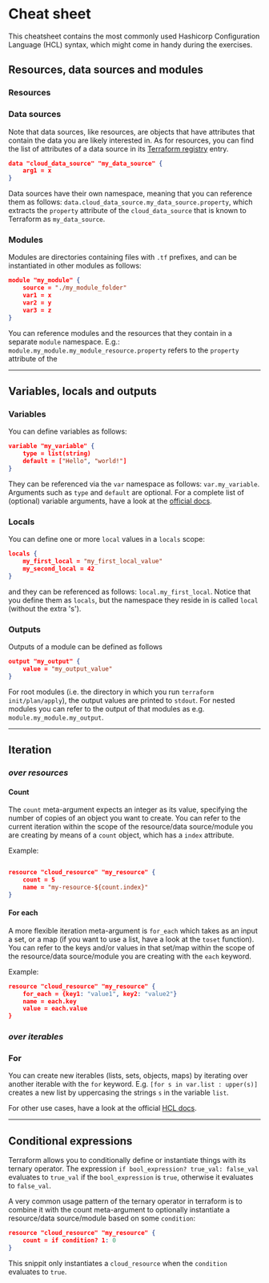 # Cheat sheet

This cheatsheet contains the most commonly used Hashicorp Configuration Language (HCL) syntax, which might come in handy during the exercises.

## Resources, data sources and modules

### Resources

### Data sources 
Note that data sources, like resources, are objects that have attributes that contain the data you are likely interested in. As for resources, you can find the list of attributes of a data source in its [Terraform registry](https://registry.terraform.io/) entry. 

```json
data "cloud_data_source" "my_data_source" {
    arg1 = x
}
```

Data sources have their own namespace, meaning that you can reference them as follows: `data.cloud_data_source.my_data_source.property`, which extracts the `property` attribute of the `cloud_data_source` that is known to Terraform as `my_data_source`. 

### Modules

Modules are directories containing files with `.tf` prefixes, and can be instantiated in other modules as follows: 

```json
module "my_module" {
    source = "./my_module_folder"
    var1 = x
    var2 = y
    var3 = z
}
```
You can reference modules and the resources that they contain in a separate `module` namespace. E.g.: `module.my_module.my_module_resource.property` refers to the `property` attribute of the 

---
## Variables, locals and outputs

### Variables

You can define variables as follows: 
```json
variable "my_variable" {
    type = list(string)
    default = ["Hello", "world!"]
}
```
They can be referenced via the `var` namespace as follows: `var.my_variable`. Arguments such as `type` and `default` are optional. For a complete list of (optional) variable arguments, have a look at the [official docs](https://www.terraform.io/docs/language/values/variables.html).  

### Locals

You can define one or more `local` values in a `locals` scope:

```json
locals {
    my_first_local = "my_first_local_value"
    my_second_local = 42
}
```

and they can be referenced as follows: `local.my_first_local`. Notice that you define them as `locals`, but the namespace they reside in is called `local` (without the extra 's').


### Outputs

Outputs of a module can be defined as follows
```json
output "my_output" {
    value = "my_output_value"
}
```
For root modules (i.e. the directory in which you run `terraform init/plan/apply`), the output values are printed to `stdout`. For nested modules you can refer to the output of that modules as e.g. `module.my_module.my_output`. 

--- 
## Iteration

### *over resources*

####  Count 

The `count` meta-argument expects an integer as its value, specifying the number of copies of an object you want to create. You can refer to the current iteration within the scope of the resource/data source/module you are creating by means of a `count` object, which has a `index` attribute. 

Example:

```json

resource "cloud_resource" "my_resource" {
    count = 5
    name = "my-resource-${count.index}"
}

```

#### For each

A more flexible iteration meta-argument is `for_each` which takes as an input a set, or a map (if you want to use a list, have a look at the `toset` function). You can refer to the keys and/or values in that set/map within the scope of the resource/data source/module you are creating with the `each` keyword. 

Example:

```json
resource "cloud_resource" "my_resource" {
    for_each = {key1: "value1", key2: "value2"}
    name = each.key
    value = each.value
}

```

### *over iterables* 

### For 
You can create new iterables (lists, sets, objects, maps) by iterating over another iterable with the `for` keyword. E.g.
`[for s in var.list : upper(s)]` creates a new list by uppercasing the strings `s` in the variable `list`. 

For other use cases, have a look at the official [HCL docs](https://www.terraform.io/docs/language/expressions/for.html).

--- 
## Conditional expressions 

Terraform allows you to conditionally define or instantiate things with its ternary operator. The expression `if bool_expression? true_val: false_val` evaluates to `true_val` if the `bool_expression` is `true`, otherwise it evaluates to `false_val`. 

A very common usage pattern of the ternary operator in terraform is to combine it with the count meta-argument to optionally instantiate a resource/data source/module based on some `condition`:

```json
resource "cloud_resource" "my_resource" {
    count = if condition? 1: 0
}
```
This snippit only instantiates a `cloud_resource` when the `condition` evaluates to `true`. 